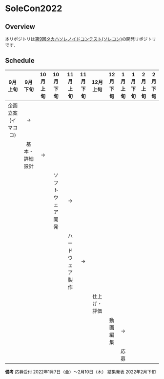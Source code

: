 # SoleCon2022
## Overview
本リポジトリは[第9回タカハソレノイドコンテスト(ソレコン)](https://www.takaha.co.jp/co/solcon/)の開発リポジトリです．

## Schedule
| 9月<br>上旬 | 9月<br>下旬 | 10月<br>上旬 | 10月<br>下旬 | 11月<br>上旬 | 11月<br>下旬 | 12月<br>上旬 | 12月<br>下旬 | 1月<br>上旬 | 1月<br>下旬 | 2月<br>上旬 | 2月<br>下旬 |
| :-: | :-: | :-: | :-: | :-: | :-: | :-: | :-: | :-: | :-: | :-: | :-: | 
| 企画立案(イマココ) | -> | | | | | | | | | |
| | 基本・詳細設計 | -> | | | | | | | | | |
| | | | ソフトウェア開発 | -> | | | | | | | |
| | | | | ハードウェア製作 | -> | | | | | | |
| | | | | | | 仕上げ・評価 | | | | | |
| | | | | | | | 動画編集 | -> | | | |
| | | | | | | | | 応募 | | | |

**備考**
応募受付 2022年1月7日（金）〜2月10日（木）
結果発表 2022年2月下旬
